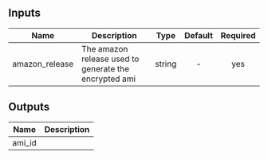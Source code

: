
## Inputs

| Name | Description | Type | Default | Required |
|------|-------------|:----:|:-----:|:-----:|
| amazon_release | The amazon release used to generate the encrypted ami | string | - | yes |

## Outputs

| Name | Description |
|------|-------------|
| ami_id |  |

